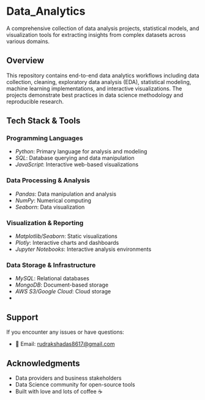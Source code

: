 # Data_Analytics

A comprehensive collection of data analysis projects, statistical models, and visualization tools for extracting insights from complex datasets across various domains.

## Overview

This repository contains end-to-end data analytics workflows including data collection, cleaning, exploratory data analysis (EDA), statistical modeling, machine learning implementations, and interactive visualizations. The projects demonstrate best practices in data science methodology and reproducible research.

## Tech Stack & Tools

### Programming Languages
- *Python*: Primary language for analysis and modeling
- *SQL*: Database querying and data manipulation
- *JavaScript*: Interactive web-based visualizations

### Data Processing & Analysis
- *Pandas*: Data manipulation and analysis
- *NumPy*: Numerical computing
- *Seaborn*: Data visualization

### Visualization & Reporting
- *Matplotlib/Seaborn*: Static visualizations
- *Plotly*: Interactive charts and dashboards
- *Jupyter Notebooks*: Interactive analysis environments

### Data Storage & Infrastructure
- *MySQL*: Relational databases
- *MongoDB*: Document-based storage
- *AWS S3/Google Cloud*: Cloud storage
- 
## Support

If you encounter any issues or have questions:
- 📧 Email: rudrakshadas8617@gmail.com

## Acknowledgments

- Data providers and business stakeholders
- Data Science community for open-source tools
- Built with love and lots of coffee ☕


